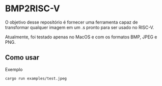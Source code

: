 # BMP2RISC-V

O objetivo desse repositório é fornecer uma ferramenta capaz de transformar qualquer imagem em um .s pronto para ser usado no RISC-V.

Atualmente, foi testado apenas no MacOS e com os formatos BMP, JPEG e PNG.

## Como usar
Exemplo
```
cargo run examples/test.jpeg
```